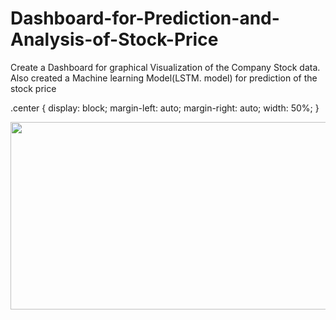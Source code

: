 # Dashboard-for-Prediction-and-Analysis-of-Stock-Price
Create a Dashboard for graphical Visualization of the Company Stock data. Also created a Machine learning Model(LSTM. model) for prediction of the stock price

.center {
  display: block;
  margin-left: auto;
  margin-right: auto;
  width: 50%;
}

<img src="https://d2h0cx97tjks2p.cloudfront.net/blogs/wp-content/uploads/sites/2/2020/05/Stock-Price-Prediction-project-dashboard.gif" width="600" height="300" class="center" />
